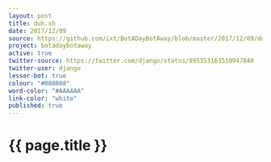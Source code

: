 ```yaml
---
layout: post
title: duh.sh
date: 2017/12/09
source: https://github.com/ixt/BotADayBotAway/blob/master/2017/12/09/duh.sh
project: botadaybotaway
active: true
twitter-source: https://twitter.com/django/status/895353163510947840
twitter-user: django
lesser-bot: true
colour: "#080808"
word-color: "#AAAAAA"
link-color: "white"
published: true
---
```

# {{ page.title }} 
